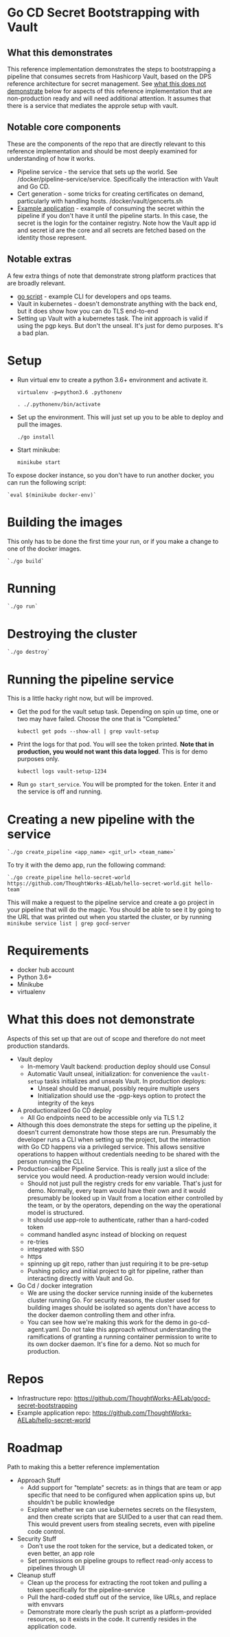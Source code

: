 # Go CD Secret Bootstrapping with Vault

## What this demonstrates

This reference implementation demonstrates the steps to bootstrapping a pipeline that consumes secrets from
Hashicorp Vault, based on the DPS reference architecture for secret management. See [what this does not demonstrate](#what-this-does-not-demonstrate) below for aspects of this reference implementation that are non-production ready and will
need additional attention. It assumes that there is a service that mediates the approle setup with vault.

## Notable core components

These are the components of the repo that are directly relevant to this reference implementation and should be most 
deeply examined for understanding of how it works.

* Pipeline service - the service that sets up the world. See /docker/pipeline-service/service. Specifically the interaction with Vault and
    Go CD.
* Cert generation - some tricks for creating certificates on demand, particularly with handling hosts. /docker/vault/gencerts.sh
* [Example application](https://github.com/ThoughtWorks-AELab/hello-secret-world) - example of consuming the secret within the pipeline if you don't have it until the pipeline starts. In this case, 
    the secret is the login for the container registry. Note how the Vault app id and secret id are the core and all secrets are fetched
    based on the identity those represent. 

## Notable extras

A few extra things of note that demonstrate strong platform practices that are broadly relevant.

* [go script](https://www.thoughtworks.com/insights/blog/praise-go-script-part-i) - example CLI for developers and ops teams. 
* Vault in kubernetes - doesn't demonstrate anything with the back end, but it does show how you can do TLS end-to-end
* Setting up Vault with a kubernetes task. The init approach is valid if using the pgp keys. But don't the unseal. It's just
    for demo purposes. It's a bad plan.

# Setup
* Run virtual env to create a python 3.6+ environment and activate it.
    
    `virtualenv -p=python3.6 .pythonenv`

    `. ./.pythonenv/bin/activate`

* Set up the environment. This will just set up you to be able to deploy and pull the images.
    
    `./go install`

* Start minikube:

    `minikube start`

To expose docker instance, so you don't have to run another docker, you can run the following script:

    `eval $(minikube docker-env)`

# Building the images

This only has to be done the first time your run, or if you make a change to one of the docker images.
    
    `./go build`

# Running

    `./go run`

# Destroying the cluster

    `./go destroy`

# Running the pipeline service

This is a little hacky right now, but will be improved.

* Get the pod for the vault setup task. Depending on spin up time, one or two may have failed. Choose the one that is "Completed."

    `kubectl get pods --show-all | grep vault-setup`

* Print the logs for that pod. You will see the token printed. **Note that in production, you would not want this data logged**.
    This is for demo purposes only.

    `kubectl logs vault-setup-1234`

* Run `go start_service`. You will be prompted for the token. Enter it and the service is off and running.

# Creating a new pipeline with the service
    
    `./go create_pipeline <app_name> <git_url> <team_name>`
    
To try it with the demo app, run the following command:

    `./go create_pipeline hello-secret-world https://github.com/ThoughtWorks-AELab/hello-secret-world.git hello-team`  

This will make a request to the pipeline service and create a go project in your pipeline that will do the magic. You should be
able to see it by going to the URL that was printed out when you started the cluster, or by running `minikube service list | grep gocd-server`

# Requirements
* docker hub account
* Python 3.6+
* Minikube
* virtualenv

# What this does not demonstrate

Aspects of this set up that are out of scope and therefore do not meet production standards. 

* Vault deploy
    * In-memory Vault backend: production deploy should use Consul
    * Automatic Vault unseal, initialization: for convenience the `vault-setup` tasks initializes and unseals Vault. In production
        deploys:
        * Unseal should be manual, possibly require multiple users
        * Initialization should use the -pgp-keys option to protect the integrity of the keys
* A productionalized Go CD deploy
    * All Go endpoints need to be accessible only via TLS 1.2
* Although this does demonstrate the steps for setting up the pipeline, it doesn't current demonstrate how those steps
    are run. Presumably the developer runs a CLI when setting up the project, but the interaction with Go CD happens via
    a privileged service. This allows sensitive operations to happen without credentials needing to be shared with the 
    person running the CLI.
* Production-caliber Pipeline Service. This is really just a slice of the service you would need. A production-ready version would include:
    * Should not just pull the registry creds for env variable. That's just for demo. Normally, every team would have their 
        own and it would presumably be looked up in Vault from a location either controlled by the team, or by the operators,
        depending on the way the operational model is structured. 
    * It should use app-role to authenticate, rather than a hard-coded token
    * command handled async instead of blocking on request
    * re-tries
    * integrated with SSO
    * https
    * spinning up git repo, rather than just requiring it to be pre-setup
    * Pushing policy and initial project to git for pipeline, rather than interacting directly with Vault and Go. 
* Go Cd / docker integration
    * We are using the docker service running inside of the kubernetes cluster running Go. For security reasons, the cluster used for 
        building images should be isolated so agents don't have access to the docker daemon controlling them and other infra.
    * You can see how we're making this work for the demo in go-cd-agent.yaml. Do not take this approach without understanding the ramifications
        of granting a running container permission to write to its own docker daemon. It's fine for a demo. Not so much for production.


# Repos

* Infrastructure repo: https://github.com/ThoughtWorks-AELab/gocd-secret-bootstrapping
* Example application repo: https://github.com/ThoughtWorks-AELab/hello-secret-world

# Roadmap

Path to making this a better reference implementation
 
* Approach Stuff
    * Add support for "template" secrets: as in things that are team or app specific that need to be configured
        when application spins up, but shouldn't be public knowledge
    * Explore whether we can use kubernetes secrets on the filesystem, and then create scripts that are SUIDed to a user that can read them.
        This would prevent users from stealing secrets, even with pipeline code control.
* Security Stuff
    * Don't use the root token for the service, but a dedicated token, or even better, an app role
    * Set permissions on pipeline groups to reflect read-only access to pipelines through UI
* Cleanup stuff
    * Clean up the process for extracting the root token and pulling a token specifically for the pipeline-service
    * Pull the hard-coded stuff out of the service, like URLs, and replace with envvars
    * Demonstrate more clearly the push script as a platform-provided resources, so it exists in the code. It currently resides in the
        application code.
